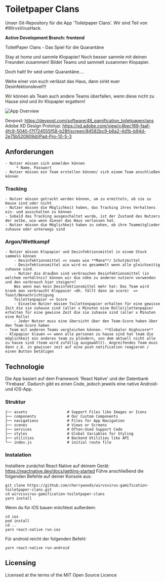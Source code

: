 # Toiletpaper Clans 
Unser Git-Repository für die App 'Toiletpaper Clans'. Wir sind Teil von #WirvsVirusHack.

**Active Development Branch: frontend**

ToiletPaper Clans - Das Spiel für die Quarantäne

Stay at home und sammle Klopapier! Noch besser sammle mit deinen Freunden zusammen! Bildet Teams und sammelt zusammen Klopapier.

Doch halt! Ihr seid unter Quarantäne....

Wehe einer von euch verlässt das Haus, dann sinkt euer Desinfektionslevel!!!

Wir können als Team auch andere Teams überfallen, wenn diese nicht zu Hause sind und ihr Klopapier ergattern! 

![App Overview](https://media.discordapp.net/attachments/690844505821151263/691291108503846962/WebScreen.png?width=1197&height=673)

Devpost: https://devpost.com/software/46_gamification_toiletpaperclans
Adobe XD Design Prototyp: https://xd.adobe.com/view/c4bec169-faaf-4fc9-5040-f7f724555f58-b28f/screen/84582bc9-b6a2-4d1b-b94d-2e75b520909d/iPad-Pro-10-5-3

## Anforderungen

    - Nutzer müssen sich anmelden können
         * Name, Passwort
    - Nutzer müssen ein Team erstellen können/ sich einem Team anschließen können

### Tracking

    - Nutzer müssen getrackt werden können, um zu ermitteln, ob sie zu Hause sind oder nicht
    - Nutzer müssen die Möglichkeit haben, das Tracking ihres Verhaltens ein- und ausschalten zu können 
    - Sobald das Tracking ausgeschaltet wurde, ist der Zustand des Nutzers der selbe, wie wenn dieser das Haus verlassen hat.
    - Nutzer müssen die Möglichkeit haben zu sehen, ob ihre Teammitglieder zuhause oder unterwegs sind

### Argon/Wettkampf

    - Nutzer müssen Klopapier und Desinfektionsmittel in einem Stock sammeln können
        - Desinfektionsmittel => sowas wie **Mana**/ Schutzmittel
        - Desinfektionsmittel wie wird es gesammelt wenn alle gleichzeitig zuhause sind.
        - Nutzer die draußen sind verbrauchen Desinfektionsmittel (in welchem verhältnis? können wir die nähe zu anderen nutzern verwenden und den verbrauch hier steigern?
        Was wenn man kein Desinfektionsmittel mehr hat: Das Team wird krank man verbraucht Kloppaier →dh. fällt dann im score)  => Toast/Benachrichtigung
        Toilettenpapier => Score
        - Einzelne Nutzer müssen Toilettenpapier erhalten für eine gewisse Zeit die sie zuhause sind (aller x Minuten eine Rolle)ilettenpapier erhalten für eine gewisse Zeit die sie zuhause sind (aller x Minuten eine Rolle)
        - Jeder Nutzer muss eine übersicht über den Team-Score haben über den Team-Score haben
    - Team mit anderen Teams vergleichen können. **Globaler Highscore**
    - Klopapier klauen => wenn alle personen zu hause sind hat team die möglichkeit ein anderes team zu plündern, von dem aktuell nicht alle zu hause sind (team wird zufällig ausgewählt). Angreifendes Team muss dann z.b. in gewisser zeit auf eine push notification reagieren / einen Button betätigen

## Technologie

Die App basiert auf dem Framework 'React Native' und der Datenbank 'Firebase'. Dadurch gibt es einen Code, jedoch jeweils eine native Android- und iOS-App.

### Struktur

    ├── assets                  # Support Files like Images or Icons
    ├── components              # Our Custom Components
    ├── navigations             # Files for App Navigation
    ├── scenes                  # Views or Screens
    ├── services                # Often-Used Support Code
    ├── styles                  # Global Variables for Styling
    ├── utilities               # Backend Utilities like API
    └── index.js                # initial route file

### Instalation
Installiere zunächst React Native auf deinem Gerät: https://reactnative.dev/docs/getting-started
Führe anschließend die folgenden Befehle auf deiner Konsole aus:
```
git clone https://github.com/cherrywoods/wirvsvirus-gamification-toiletpaper-clans.git
cd wirvisvirus-gamification-toiletpaper-clans
yarn install
```
Wenn du für iOS bauen möchtest außerdem:
```
cd ios
pod install
cd ..
yarn react-native run-ios
```
Für android reicht der folgenden Befehl:
```
yarn react-native run-android
```

## Licensing
Licensed at the terms of the MIT Open Source Licence
